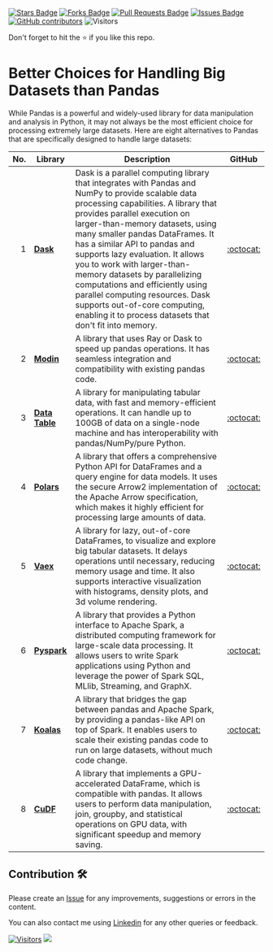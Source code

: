 <a href="https://github.com/drshahizan/Python-big-data/stargazers"><img src="https://img.shields.io/github/stars/drshahizan/Python-big-data" alt="Stars Badge"/></a>
<a href="https://github.com/drshahizan/Python-big-data/network/members"><img src="https://img.shields.io/github/forks/drshahizan/Python-big-data" alt="Forks Badge"/></a>
<a href="https://github.com/drshahizan/Python-big-data/pulls"><img src="https://img.shields.io/github/issues-pr/drshahizan/Python-big-data" alt="Pull Requests Badge"/></a>
<a href="https://github.com/drshahizan/Python-big-data/issues"><img src="https://img.shields.io/github/issues/drshahizan/Python-big-data" alt="Issues Badge"/></a>
<a href="https://github.com/drshahizan/Python-big-data/graphs/contributors"><img alt="GitHub contributors" src="https://img.shields.io/github/contributors/drshahizan/Python-big-data?color=2b9348"></a>
![Visitors](https://api.visitorbadge.io/api/visitors?path=https%3A%2F%2Fgithub.com%2Fdrshahizan%2FPython-big-data&labelColor=%23d9e3f0&countColor=%23697689&style=flat)

Don't forget to hit the :star: if you like this repo.

# Better Choices for Handling Big Datasets than Pandas

While Pandas is a powerful and widely-used library for data manipulation and analysis in Python, it may not always be the most efficient choice for processing extremely large datasets. Here are eight alternatives to Pandas that are specifically designed to handle large datasets:

| No. | Library         | Description | GitHub |
|-----:|-----------------|------------------------------------------------------------------------------------------------------------------------------------------------|:-----------------------------------------------------:|
| 1   | **[Dask](https://dask.org/)**         | Dask is a parallel computing library that integrates with Pandas and NumPy to provide scalable data processing capabilities. A library that provides parallel execution on larger-than-memory datasets, using many smaller pandas DataFrames. It has a similar API to pandas and supports lazy evaluation. It allows you to work with larger-than-memory datasets by parallelizing computations and efficiently using parallel computing resources. Dask supports out-of-core computing, enabling it to process datasets that don't fit into memory. | [:octocat:](https://github.com/dask/dask) |
| 2   | **[Modin](https://modin.readthedocs.io/)**        | A library that uses Ray or Dask to speed up pandas operations. It has seamless integration and compatibility with existing pandas code. | [:octocat:](https://github.com/modin-project/modin) |
| 3   | **[Data Table](https://datatable.readthedocs.io/)**   | A library for manipulating tabular data, with fast and memory-efficient operations. It can handle up to 100GB of data on a single-node machine and has interoperability with pandas/NumPy/pure Python. | [:octocat:](https://github.com/h2oai/datatable) |
| 4   | **[Polars](https://pola-rs.github.io/polars/)**       | A library that offers a comprehensive Python API for DataFrames and a query engine for data models. It uses the secure Arrow2 implementation of the Apache Arrow specification, which makes it highly efficient for processing large amounts of data. | [:octocat:](https://github.com/pola-rs/polars) |
| 5   | **[Vaex](https://vaex.io/)**         | A library for lazy, out-of-core DataFrames, to visualize and explore big tabular datasets. It delays operations until necessary, reducing memory usage and time. It also supports interactive visualization with histograms, density plots, and 3d volume rendering. | [:octocat:](https://github.com/vaexio/vaex) |
| 6   | **[Pyspark](https://spark.apache.org/)**      | A library that provides a Python interface to Apache Spark, a distributed computing framework for large-scale data processing. It allows users to write Spark applications using Python and leverage the power of Spark SQL, MLlib, Streaming, and GraphX. | [:octocat:](https://github.com/apache/spark) |
| 7   | **[Koalas](https://koalas.readthedocs.io/)**       | A library that bridges the gap between pandas and Apache Spark, by providing a pandas-like API on top of Spark. It enables users to scale their existing pandas code to run on large datasets, without much code change. | [:octocat:](https://github.com/databricks/koalas) |
| 8   | **[CuDF](https://docs.rapids.ai/api/cudf/stable/)** | A library that implements a GPU-accelerated DataFrame, which is compatible with pandas. It allows users to perform data manipulation, join, groupby, and statistical operations on GPU data, with significant speedup and memory saving. | [:octocat:](https://github.com/rapidsai/cudf) |

## Contribution 🛠️
Please create an [Issue](https://github.com/drshahizan/Python_EDA/issues) for any improvements, suggestions or errors in the content.

You can also contact me using [Linkedin](https://www.linkedin.com/in/drshahizan/) for any other queries or feedback.

[![Visitors](https://api.visitorbadge.io/api/visitors?path=https%3A%2F%2Fgithub.com%2Fdrshahizan&labelColor=%23697689&countColor=%23555555&style=plastic)](https://visitorbadge.io/status?path=https%3A%2F%2Fgithub.com%2Fdrshahizan)
![](https://hit.yhype.me/github/profile?user_id=81284918)
